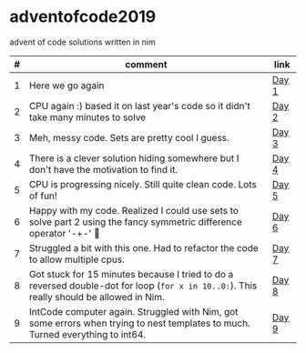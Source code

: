 # adventofcode2019
advent of code solutions written in nim

| # | comment | link |
|---|---------|------|
| 1 | Here we go again | [Day 1](https://github.com/filipux/adventofcode2019/blob/master/a01.nim) |
| 2 | CPU again :) based it on last year's code so it didn't take many minutes to solve | [Day 2](https://github.com/filipux/adventofcode2019/blob/master/a02.nim) |
| 3 | Meh, messy code. Sets are pretty cool I guess. | [Day 3](https://github.com/filipux/adventofcode2019/blob/master/a03.nim) |
| 4 | There is a clever solution hiding somewhere but I don't have the motivation to find it. | [Day 4](https://github.com/filipux/adventofcode2019/blob/master/a04.nim) |
| 5 | CPU is progressing nicely. Still quite clean code. Lots of fun! | [Day 5](https://github.com/filipux/adventofcode2019/blob/master/a05.nim) |
| 6 | Happy with my code. Realized I could use sets to solve part 2 using the fancy symmetric difference operator '-+-' 🥳  | [Day 6](https://github.com/filipux/adventofcode2019/blob/master/a06.nim) |
| 7 | Struggled a bit with this one. Had to refactor the code to allow multiple cpus. | [Day 7](https://github.com/filipux/adventofcode2019/blob/master/a07.nim) |
| 8 | Got stuck for 15 minutes because I tried to do a reversed double-dot for loop (`for x in 10..0:`). This really should be allowed in Nim. | [Day 8](https://github.com/filipux/adventofcode2019/blob/master/a08.nim) |
| 9 | IntCode computer again. Struggled with Nim, got some errors when trying to nest templates to much. Turned everything to int64. | [Day 9](https://github.com/filipux/adventofcode2019/blob/master/a09.nim) |
